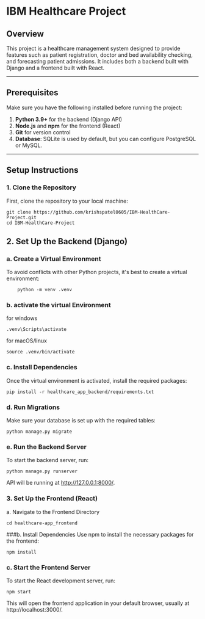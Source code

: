 # IBM Healthcare Project

## Overview

This project is a healthcare management system designed to provide features such as patient registration, doctor and bed availability checking, and forecasting patient admissions. It includes both a backend built with Django and a frontend built with React.

---

## Prerequisites

Make sure you have the following installed before running the project:

1. **Python 3.9+** for the backend (Django API)
2. **Node.js** and **npm** for the frontend (React)
3. **Git** for version control
4. **Database**: SQLite is used by default, but you can configure PostgreSQL or MySQL.

---

## Setup Instructions

### 1. **Clone the Repository**

First, clone the repository to your local machine:

```
git clone https://github.com/krishspatel0605/IBM-HealthCare-Project.git
cd IBM-HealthCare-Project
```

## 2. Set Up the Backend (Django)

### a. Create a Virtual Environment
To avoid conflicts with other Python projects, it's best to create a virtual environment:

```
    python -m venv .venv
```

### b. activate the virtual Environment 
for windows 

``` 
.venv\Scripts\activate
```
for macOS/linux 

``` 
source .venv/bin/activate
```
### c. Install Dependencies
Once the virtual environment is activated, install the required packages:

``` 
pip install -r healthcare_app_backend/requirements.txt
```
### d. Run Migrations
Make sure your database is set up with the required tables:

``` 
python manage.py migrate
```
### e. Run the Backend Server
To start the backend server, run:

``` 
python manage.py runserver
```
 API will be running at http://127.0.0.1:8000/.

### 3. Set Up the Frontend (React)
a. Navigate to the Frontend Directory

``` 
cd healthcare-app_frontend
```

###b. Install Dependencies
Use npm to install the necessary packages for the frontend:

``` 
npm install
```
### c. Start the Frontend Server
To start the React development server, run:

```
npm start
```

This will open the frontend application in your default browser, usually at http://localhost:3000/.
